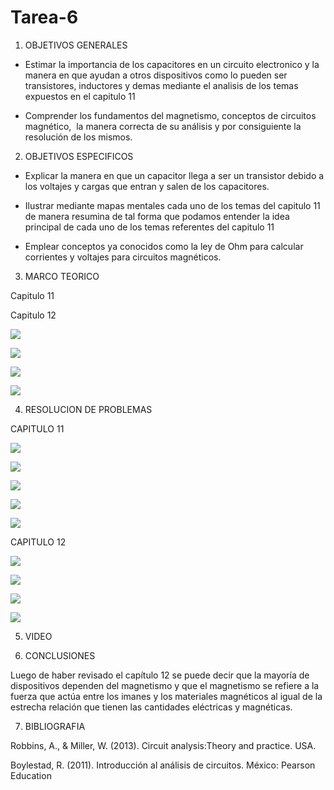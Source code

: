 # Tarea-6

1. OBJETIVOS GENERALES

- Estimar la importancia de los capacitores en un circuito electronico y la manera en que ayudan a otros dispositivos como lo pueden ser transistores, inductores y demas mediante el analisis de los temas expuestos en el capitulo 11

- Comprender los fundamentos del magnetismo, conceptos de circuitos magnético,  la manera correcta de su análisis y por consiguiente la resolución de los mismos. 

2. OBJETIVOS ESPECIFICOS

- Explicar la manera en que un capacitor llega a ser un transistor debido a los voltajes y cargas que entran y salen de los capacitores.

- Ilustrar mediante mapas mentales cada uno de los temas del capitulo 11 de manera resumina de tal forma que podamos entender la idea principal de cada uno de los temas referentes del capitulo 11

- Emplear conceptos ya conocidos como la ley de Ohm para calcular corrientes y voltajes para circuitos magnéticos.


3. MARCO TEORICO

Capitulo 11


Capitulo 12


![](https://user-images.githubusercontent.com/84998005/127069818-b6ddc9f0-b3c9-4c17-a03f-de7ba068fb97.png)

![](https://user-images.githubusercontent.com/84998005/127069823-ccb27a82-6d12-4e7e-861f-d1f8fa495c88.png)

![](https://user-images.githubusercontent.com/84998013/127084251-b708190f-01f8-470c-95ad-f9e7459542c9.png)

![](https://user-images.githubusercontent.com/84998013/127084288-80e0b64f-55c3-4644-be99-9e2dcb42884c.png)

4. RESOLUCION DE PROBLEMAS

CAPITULO 11

![](https://user-images.githubusercontent.com/84998013/127088118-3bae0bb9-1033-4b7a-bbfb-dc4ee875af49.png)

![](https://user-images.githubusercontent.com/84998013/127088223-4400c0fb-b3d1-48d7-89a8-1ba34d14ef5e.png)

![](https://user-images.githubusercontent.com/84998013/127088266-a769454b-6430-4c4a-bbc9-b7decdd89842.png)

![](https://user-images.githubusercontent.com/84998013/127088312-cb663907-8dab-453f-9355-cdbf421e2347.png)

![](https://user-images.githubusercontent.com/84998013/127088415-4659fd4b-cc13-4e5f-821f-afa2bcdbf93b.png)

CAPITULO 12

![](https://user-images.githubusercontent.com/84998013/127088527-c384cc8b-f52a-42a5-aa4f-ff2a47fdc8c4.png)

![](https://user-images.githubusercontent.com/84998013/127088692-198f080e-2325-4bcb-b467-be766f618cba.png)

![](https://user-images.githubusercontent.com/84998013/127088745-0ff880ae-5865-4bad-86d8-52dd5653faf7.png)

![](https://user-images.githubusercontent.com/84998013/127088800-0d2d7d81-51f0-4adc-b2a9-2ed5ab910d8b.png)

5. VIDEO

6. CONCLUSIONES

Luego de haber revisado el capítulo 12 se puede decir que la mayoría de dispositivos  dependen del magnetismo y que el magnetismo se refiere a la fuerza que actúa entre los imanes y los materiales magnéticos al igual de la estrecha relación que tienen las cantidades eléctricas y magnéticas.

7. BIBLIOGRAFIA

Robbins, A., & Miller, W. (2013). Circuit analysis:Theory and practice. USA.

Boylestad, R. (2011). Introducción al análisis de circuitos. México: Pearson Education

